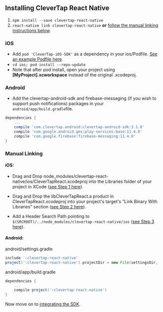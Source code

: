 ## Installing CleverTap React Native

1. `npm install --save clevertap-react-native`
2. `react-native link clevertap-react-native` **or** [follow the manual linking instructions below](#manual-linking).

### iOS
- Add `pod 'CleverTap-iOS-SDK'` as a dependency in your ios/Podfile.  [See an example Podfile here](https://github.com/CleverTap/clevertap-react-native/blob/master/ExampleProject/ios/Podfile).
- `cd ios; pod install --repo-update`
- Note that after pod install, open your project using **[MyProject].xcworkspace** instead of the original .xcodeproj.

### Android
- Add the clevertap-android-sdk and firebase-messaging (if you wish to support push notifications) packages in your `android/app/build.gradle`file.
```gradle
dependencies {
	...
    compile 'com.clevertap.android:clevertap-android-sdk:3.1.8'
    compile 'com.google.android.gms:play-services-base:11.4.0'
    compile 'com.google.firebase:firebase-messaging:11.4.0'
}
```

### Manual Linking

#### iOS:
- Drag and Drop node_modules/clevertap-react-native/ios/CleverTapReact.xcodeproj into the Libraries folder of your project in XCode ([see Step 1 here](http://facebook.github.io/react-native/docs/linking-libraries-ios.html#manual-linking)).

- Drag and Drop the libCleverTapReact.a product in CleverTapReact.xcodeproj into your project's target's "Link Binary With Libraries" section ([see Step 2 here](http://facebook.github.io/react-native/docs/linking-libraries-ios.html#manual-linking)).

- Add a Header Search Path pointing to `$(SRCROOT)/../node_modules/clevertap-react-native/ios` ([see Step 3 here](http://facebook.github.io/react-native/docs/linking-libraries-ios.html#manual-linking)).

#### Android:
android/settings.gradle

```gradle
include ':clevertap-react-native'
project(':clevertap-react-native').projectDir = new File(settingsDir, '../node_modules/clevertap-react-native/android')
```
android/app/build.gradle
```gradle
dependencies {
    ...
    compile project(':clevertap-react-native')
}
```

Now move on to [integrating the SDK](./integration.md).
